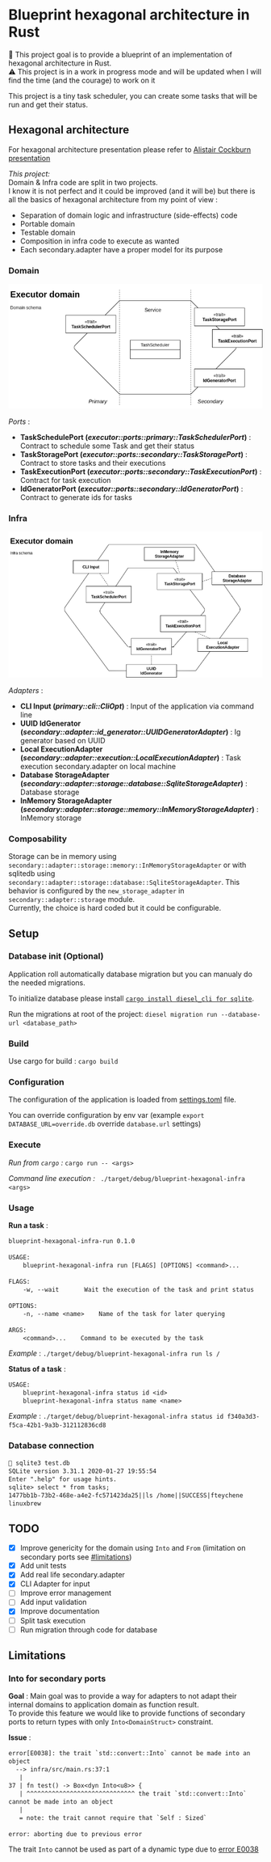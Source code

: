 # Blueprint hexagonal architecture in Rust

:wave: This project goal is to provide a blueprint of an implementation of hexagonal architecture in Rust.  
:warning: This project is in a work in progress mode and will be updated when I will find the time (and the courage) to work on it

This project is a tiny task scheduler, you can create some tasks that will be run and get their status.

## Hexagonal architecture

For hexagonal architecture presentation please refer to [Alistair Cockburn presentation](https://alistair.cockburn.us/hexagonal-architecture/)

_This project:_  
Domain & Infra code are split in two projects.  
I know it is not perfect and it could be improved (and it will be) but there is all the basics of hexagonal architecture from my point of view :
 - Separation of domain logic and infrastructure (side-effects) code
 - Portable domain
 - Testable domain
 - Composition in infra code to execute as wanted
 - Each secondary.adapter have a proper model for its purpose

### Domain
![domain schema](doc/domain_schema.png) 

_Ports_ :  
- __TaskSchedulePort (_executor::ports::primary::TaskSchedulerPort_)__ : Contract to schedule some Task and get their status
- __TaskStoragePort (_executor::ports::secondary::TaskStoragePort_)__ : Contract to store tasks and their executions
- __TaskExecutionPort (_executor::ports::secondary::TaskExecutionPort_)__ : Contract for task execution
- __IdGeneratorPort (_executor::ports::secondary::IdGeneratorPort_)__ : Contract to generate ids for tasks


### Infra
![infra schema](doc/infra_schema.png) 

_Adapters_ :  
- __CLI Input (_primary::cli::CliOpt_)__ : Input of the application via command line
- __UUID IdGenerator (_secondary::adapter::id_generator::UUIDGeneratorAdapter_)__ : Ig generator based on UUID
- __Local ExecutionAdapter (_secondary::adapter::execution::LocalExecutionAdapter_)__ : Task execution secondary.adapter on local machine
- __Database StorageAdapter (_secondary::adapter::storage::database::SqliteStorageAdapter_)__ : Database storage
- __InMemory StorageAdapter (_secondary::adapter::storage::memory::InMemoryStorageAdapter_)__ : InMemory storage

### Composability

Storage can be in memory using `secondary::adapter::storage::memory::InMemoryStorageAdapter` or with sqlitedb using `secondary::adapter::storage::database::SqliteStorageAdapter`.
This behavior is configured by the `new_storage_adapter` in `secondary::adapter::storage` module.  
Currently, the choice is hard coded but it could be configurable.

## Setup

### Database init (Optional)

Application roll automatically database migration but you can manualy do the needed migrations.

To initialize database please install [`cargo install diesel_cli for sqlite`](https://github.com/diesel-rs/diesel/tree/master/diesel_cli#installation).

Run the migrations at root of the project: `diesel migration run --database-url <database_path>`

### Build

Use cargo for build : `cargo build`

### Configuration

The configuration of the application is loaded from [settings.toml](settings.toml) file.

You can override configuration by env var (example `export DATABASE_URL=override.db` override `database.url` settings)

### Execute

_Run from `cargo` :_ `cargo run -- <args>`

_Command line execution :_ ` ./target/debug/blueprint-hexagonal-infra <args>`

### Usage

__Run a task__ :
```
blueprint-hexagonal-infra-run 0.1.0

USAGE:
    blueprint-hexagonal-infra run [FLAGS] [OPTIONS] <command>...

FLAGS:
    -w, --wait       Wait the execution of the task and print status

OPTIONS:
    -n, --name <name>    Name of the task for later querying

ARGS:
    <command>...    Command to be executed by the task

```

_Example_ :   `./target/debug/blueprint-hexagonal-infra run ls /`

__Status of a task__ :
```
USAGE:
    blueprint-hexagonal-infra status id <id>
    blueprint-hexagonal-infra status name <name>
```

_Example_ :   `./target/debug/blueprint-hexagonal-infra status id f340a3d3-f5ca-42b1-9a3b-312112836cd8`

### Database connection

```
 sqlite3 test.db
SQLite version 3.31.1 2020-01-27 19:55:54
Enter ".help" for usage hints.
sqlite> select * from tasks;
1477bb1b-73b2-468e-a4e2-fc571423da25||ls /home||SUCCESS|fteychene
linuxbrew
```

## TODO

 - [x] Improve genericity for the domain using `Into` and `From` (limitation on secondary ports see [#limitations](#into-for-secondary-ports))
 - [x] Add unit tests
 - [x] Add real life secondary.adapter
 - [x] CLI Adapter for input
 - [ ] Improve error management
 - [ ] Add input validation
 - [x] Improve documentation
 - [ ] Split task execution
 - [ ] Run migration through code for database
 
## Limitations

### Into for secondary ports

__Goal__ :
Main goal was to provide a way for adapters to not adapt their internal domains to application domain as function result.  
To provide this feature we would like to provide functions of secondary ports to return types with only `Into<DomainStruct>` constraint.

__Issue__ :
```
error[E0038]: the trait `std::convert::Into` cannot be made into an object
  --> infra/src/main.rs:37:1
   |
37 | fn test() -> Box<dyn Into<u8>> {
   | ^^^^^^^^^^^^^^^^^^^^^^^^^^^^^^ the trait `std::convert::Into` cannot be made into an object
   |
   = note: the trait cannot require that `Self : Sized`

error: aborting due to previous error
```

The trait `Into` cannot be used as part of a dynamic type due to [error E0038](https://doc.rust-lang.org/error-index.html#E0038)